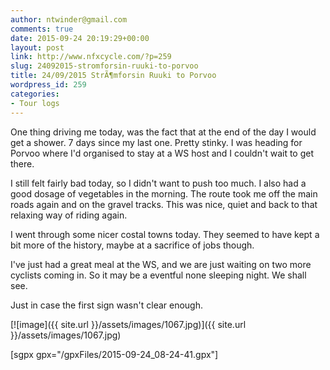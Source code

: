 ```yaml
---
author: ntwinder@gmail.com
comments: true
date: 2015-09-24 20:19:29+00:00
layout: post
link: http://www.nfxcycle.com/?p=259
slug: 24092015-stromforsin-ruuki-to-porvoo
title: 24/09/2015 StrÃ¶mforsin Ruuki to Porvoo
wordpress_id: 259
categories:
- Tour logs
---
```


One thing driving me today, was the fact that at the end of the day I would get a shower. 7 days since my last one. Pretty stinky. I was heading for Porvoo where I'd organised to stay at a WS host and I couldn't wait to get there. 

I still felt fairly bad today, so I didn't want to push too much. I also had a good dosage of vegetables in the morning. The route took me off the main roads again and on the gravel tracks. This was nice, quiet and back to that relaxing way of riding again.

I went through some nicer costal towns today. They seemed to have kept a bit more of the history, maybe at a sacrifice of jobs though. 

I've just had a great meal at the WS, and we are just waiting on two more cyclists coming in. So it may be a eventful none sleeping night. We shall see. 

Just in case the first sign wasn't clear enough. 

[![image]({{ site.url }}/assets/images/1067.jpg)]({{ site.url }}/assets/images/1067.jpg)

[sgpx gpx="/gpxFiles/2015-09-24_08-24-41.gpx"]
